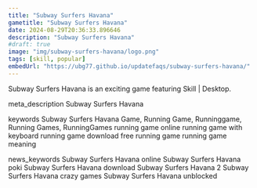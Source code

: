 ```yaml
---
title: "Subway Surfers Havana"
gametitle: "Subway Surfers Havana"
date: 2024-08-29T20:36:33.896646
description: "Subway Surfers Havana"
#draft: true
image: "img/subway-surfers-havana/logo.png"
tags: [skill, popular]
embedUrl: "https://ubg77.github.io/updatefaqs/subway-surfers-havana/"
---
```


Subway Surfers Havana is an exciting game featuring Skill | Desktop.

meta_description
Subway Surfers Havana


keywords
Subway Surfers Havana Game, Running Game, Runninggame, Running Games, RunningGames running game online running game with keyboard running game download free running game running game meaning


news_keywords
Subway Surfers Havana online Subway Surfers Havana poki Subway Surfers Havana download Subway Surfers Havana 2 Subway Surfers Havana crazy games Subway Surfers Havana unblocked
